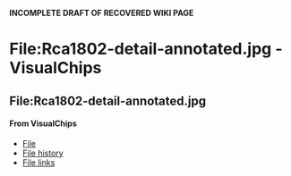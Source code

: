 **INCOMPLETE DRAFT OF RECOVERED WIKI PAGE**

# File:Rca1802-detail-annotated.jpg - VisualChips

## File:Rca1802-detail-annotated.jpg

#### From VisualChips

- [File](#file)
- [File history](#filehistory)
- [File links](#filelinks)

